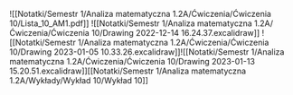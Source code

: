 ![[Notatki/Semestr 1/Analiza matematyczna 1.2A/Ćwiczenia/Ćwiczenia 10/Lista_10_AM1.pdf]]
![[Notatki/Semestr 1/Analiza matematyczna 1.2A/Ćwiczenia/Ćwiczenia 10/Drawing 2022-12-14 16.24.37.excalidraw]]
![[Notatki/Semestr 1/Analiza matematyczna 1.2A/Ćwiczenia/Ćwiczenia 10/Drawing 2023-01-05 10.33.26.excalidraw]]![[Notatki/Semestr 1/Analiza matematyczna 1.2A/Ćwiczenia/Ćwiczenia 10/Drawing 2023-01-13 15.20.51.excalidraw]][[Notatki/Semestr 1/Analiza matematyczna 1.2A/Wykłady/Wykład 10/Wykład 10]]